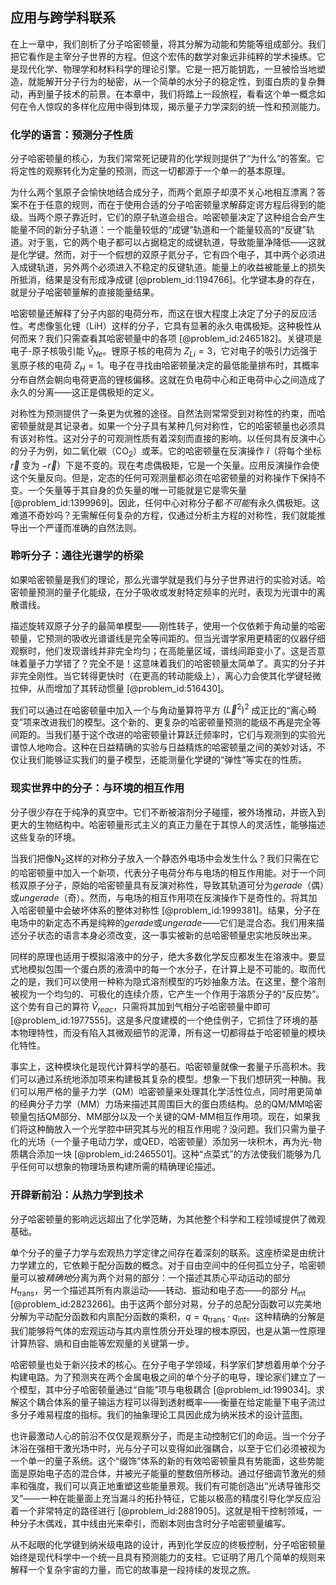 ## 应用与跨学科联系

在上一章中，我们剖析了分子哈密顿量，将其分解为动能和势能等组成部分。我们把它看作是主宰分子世界的方程。但这个宏伟的数学对象远非纯粹的学术操练。它是现代化学、物理学和材料科学的理论引擎。它是一把万能钥匙，一旦被恰当地塑造，就能解开分子行为的秘密，从一个简单的水分子的稳定性，到蛋白质的复杂舞动，再到量子技术的前景。在本章中，我们将踏上一段旅程，看看这个单一概念如何在令人惊叹的多样化应用中得到体现，揭示量子力学深刻的统一性和预测能力。

### 化学的语言：预测分子性质

分子哈密顿量的核心，为我们常常死记硬背的化学规则提供了“为什么”的答案。它将定性的观察转化为定量的预测，而这一切都源于一个单一的基本原理。

为什么两个氢原子会愉快地结合成分子，而两个氦原子却漠不关心地相互漂离？答案不在于任意的规则，而在于使用合适的分子哈密顿量求解薛定谔方程后得到的能级。当两个原子靠近时，它们的原子轨道会组合。哈密顿量决定了这种组合会产生能量不同的新分子轨道：一个能量较低的“成键”轨道和一个能量较高的“反键”轨道。对于氢，它的两个电子都可以占据稳定的成键轨道，导致能量净降低——这就是化学键。然而，对于一个假想的双原子氦分子，它有四个电子，其中两个必须进入成键轨道，另外两个必须进入不稳定的反键轨道。能量上的收益被能量上的损失所抵消，结果是没有形成净成键 [@problem_id:1194766]。化学键本身的存在，就是分子哈密顿量解的直接能量结果。

哈密顿量还解释了分子内部的电荷分布，而这在很大程度上决定了分子的反应活性。考虑像氢化锂（$\text{LiH}$）这样的分子，它具有显著的永久电偶极矩。这种极性从何而来？我们只需查看其哈密顿量中的各项 [@problem_id:2465182]。关键项是电子-原子核吸引能 $\hat{V}_{Ne}$。锂原子核的电荷为 $Z_{Li}=3$，它对电子的吸引力远强于氢原子核的电荷 $Z_H=1$。电子在寻找由哈密顿量决定的最低能量排布时，其概率分布自然会朝向电荷更高的锂核偏移。这就在负电荷中心和正电荷中心之间造成了永久的分离——这正是偶极矩的定义。

对称性为预测提供了一条更为优雅的途径。自然法则常常受到对称性的约束，而哈密顿量就是其记录者。如果一个分子具有某种几何对称性，它的哈密顿量也必须具有该对称性。这对分子的可观测性质有着深刻而直接的影响。以任何具有反演中心的分子为例，如二氧化碳（$\text{CO}_2$）或苯。它的哈密顿量在反演操作 $\hat{i}$（将每个坐标 $\vec{r}$ 变为 $-\vec{r}$）下是不变的。现在考虑偶极矩，它是一个矢量。应用反演操作会使这个矢量反向。但是，定态的任何可观测量都必须在哈密顿量的对称操作下保持不变。一个矢量等于其自身的负矢量的唯一可能就是它是零矢量 [@problem_id:1399969]。因此，任何中心对称分子都*不可能*有永久偶极矩。这难道不奇妙吗？无需解任何复杂的方程，仅通过分析主方程的对称性，我们就能推导出一个严谨而准确的自然法则。

### 聆听分子：通往光谱学的桥梁

如果哈密顿量是我们的理论，那么光谱学就是我们与分子世界进行的实验对话。哈密顿量预测的量子化能级，在分子吸收或发射特定频率的光时，表现为光谱中的离散谱线。

描述旋转双原子分子的最简单模型——刚性转子，使用一个仅依赖于角动量的哈密顿量，它预测的吸收光谱谱线是完全等间距的。但当光谱学家用更精密的仪器仔细观察时，他们发现谱线并非完全均匀；在高能量区域，谱线间距变小了。这是否意味着量子力学错了？完全不是！这意味着我们的哈密顿量太简单了。真实的分子并非完全刚性。当它转得更快时（在更高的转动能级上），离心力会使其化学键轻微拉伸，从而增加了其转动惯量 [@problem_id:516430]。

我们可以通过在哈密顿量中加入一个与角动量算符平方 $(\vec{L}^2)^2$ 成正比的“离心畸变”项来改进我们的模型。这个新的、更复杂的哈密顿量预测的能级不再是完全等间距的。当我们基于这个改进的哈密顿量计算跃迁频率时，它们与观测到的实验光谱惊人地吻合。这种在日益精确的实验与日益精炼的哈密顿量之间的美妙对话，不仅让我们能够证实我们的量子模型，还能测量化学键的“弹性”等实在的性质。

### 现实世界中的分子：与环境的相互作用

分子很少存在于纯净的真空中。它们不断被溶剂分子碰撞，被外场推动，并嵌入到更大的生物结构中。哈密顿量形式主义的真正力量在于其惊人的灵活性，能够描述这些复杂的环境。

当我们把像$\text{N}_2$这样的对称分子放入一个静态外电场中会发生什么？我们只需在它的哈密顿量中加入一个新项，代表分子电荷分布与电场的相互作用能。对于一个同核双原子分子，原始的哈密顿量具有反演对称性，导致其轨道可分为*gerade*（偶）或*ungerade*（奇）。然而，与电场的相互作用项在反演操作下是奇性的。将其加入哈密顿量中会破坏体系的整体对称性 [@problem_id:1999381]。结果，分子在电场中的新定态不再是纯粹的*gerade*或*ungerade*——它们是混合态。我们用来描述分子状态的语言本身必须改变，这一事实被新的总哈密顿量忠实地反映出来。

同样的原理也适用于模拟溶液中的分子，绝大多数化学反应都发生在溶液中。要显式地模拟包围一个蛋白质的液滴中的每一个水分子，在计算上是不可能的。取而代之的是，我们可以使用一种称为隐式溶剂模型的巧妙抽象方法。在这里，整个溶剂被视为一个均匀的、可极化的连续介质，它产生一个作用于溶质分子的“反应势”。这个势有自己的算符 $\hat{V}_{reac}$，只需将其加到气相分子哈密顿量中即可 [@problem_id:1977555]。这是多尺度建模的一个绝佳例子，它抓住了环境的基本物理特性，而没有陷入其微观细节的泥潭，所有这一切都得益于哈密顿量的模块化特性。

事实上，这种模块化是现代计算科学的基石。哈密顿量就像一套量子乐高积木。我们可以通过系统地添加项来构建极其复杂的模型。想象一下我们想研究一种酶。我们可以用严格的量子力学（QM）哈密顿量来处理其化学活性位点，同时用更简单的经典分子力学（MM）力场来描述其周围巨大的蛋白质结构。总的QM/MM哈密顿量包括QM部分、MM部分以及一个关键的QM-MM相互作用项。现在，如果我们将这种酶放入一个光学腔中研究其与光的相互作用呢？没问题。我们只需为量子化的光场（一个量子电动力学，或QED，哈密顿量）添加另一块积木，再为光-物质耦合添加一块 [@problem_id:2465501]。这种“点菜式”的方法使我们能够为几乎任何可以想象的物理场景构建所需的精确理论描述。

### 开辟新前沿：从热力学到技术

分子哈密顿量的影响远远超出了化学范畴，为其他整个科学和工程领域提供了微观基础。

单个分子的量子力学与宏观热力学定律之间存在着深刻的联系。这座桥梁是由统计力学建立的，它依赖于配分函数的概念。对于自由空间中的任何孤立分子，哈密顿量可以被*精确地*分离为两个对易的部分：一个描述其质心平动运动的部分 $H_{\text{trans}}$，另一个描述其所有内禀运动——转动、振动和电子态——的部分 $H_{\text{int}}$ [@problem_id:2823266]。由于这两个部分对易，分子的总配分函数可以完美地分解为平动配分函数和内禀配分函数的乘积，$q = q_{\text{trans}} \cdot q_{\text{int}}$。这种精确的分解是我们能够将气体的宏观运动与其内禀性质分开处理的根本原因，也是从第一性原理计算热容、熵和自由能等宏观量的关键第一步。

哈密顿量也处于新兴技术的核心。在分子电子学领域，科学家们梦想着用单个分子构建电路。为了预测夹在两个金属电极之间的单个分子的电导，理论家们建立了一个模型，其中分子哈密顿量通过“自能”项与电极耦合 [@problem_id:199034]。求解这个耦合体系的量子输运方程可以得到透射概率——衡量在给定能量下电子流过多分子难易程度的指标。我们的抽象理论工具因此成为纳米技术的设计蓝图。

也许最激动人心的前沿不仅仅是观察分子，而是主动控制它们的命运。当一个分子沐浴在强相干激光场中时，光与分子可以变得如此强耦合，以至于它们必须被视为一个单一的量子系统。这个“缀饰”体系的新的有效哈密顿量具有势能面，这些势能面是原始电子态的混合体，并被光子能量的整数倍所移动。通过仔细调节激光的频率和强度，我们可以真正地重塑这些能量景观。我们有可能创造出“光诱导锥形交叉”——一种在能量面上充当漏斗的拓扑特征，它能以极高的精度引导化学反应沿着一个非常特定的路径进行 [@problem_id:2881905]。这就是相干控制领域，一种分子木偶戏，其中线由光来牵引，而剧本则由含时分子哈密顿量编写。

从不起眼的化学键到纳米级电路的设计，再到化学反应的终极控制，分子哈密顿量始终是现代科学中一个统一且具有预测能力的支柱。它证明了用几个简单的规则来解释一个复杂宇宙的力量，而它的故事是一段持续的发现之旅。